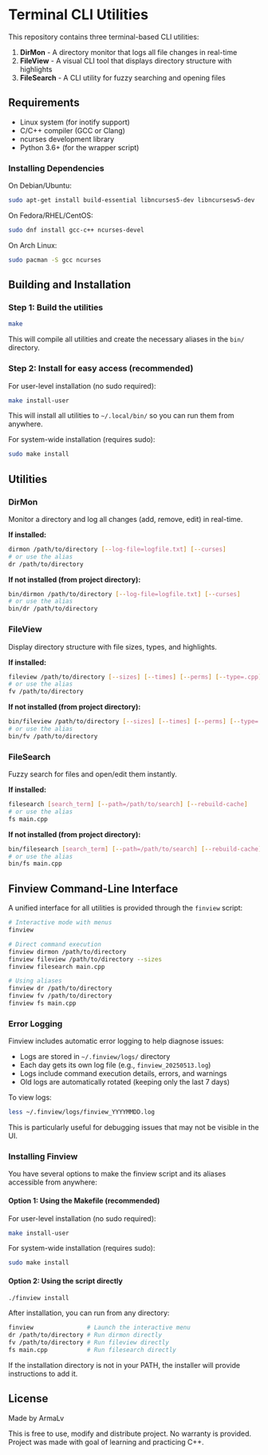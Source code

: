 # Terminal CLI Utilities

This repository contains three terminal-based CLI utilities:

1. **DirMon** - A directory monitor that logs all file changes in real-time
2. **FileView** - A visual CLI tool that displays directory structure with highlights
3. **FileSearch** - A CLI utility for fuzzy searching and opening files

## Requirements

- Linux system (for inotify support)
- C/C++ compiler (GCC or Clang)
- ncurses development library
- Python 3.6+ (for the wrapper script)

### Installing Dependencies

On Debian/Ubuntu:
```bash
sudo apt-get install build-essential libncurses5-dev libncursesw5-dev
```

On Fedora/RHEL/CentOS:
```bash
sudo dnf install gcc-c++ ncurses-devel
```

On Arch Linux:
```bash
sudo pacman -S gcc ncurses
```

## Building and Installation

### Step 1: Build the utilities

```bash
make
```

This will compile all utilities and create the necessary aliases in the `bin/` directory.

### Step 2: Install for easy access (recommended)

For user-level installation (no sudo required):

```bash
make install-user
```

This will install all utilities to `~/.local/bin/` so you can run them from anywhere.

For system-wide installation (requires sudo):

```bash
sudo make install
```

## Utilities

### DirMon

Monitor a directory and log all changes (add, remove, edit) in real-time.

**If installed:**
```bash
dirmon /path/to/directory [--log-file=logfile.txt] [--curses]
# or use the alias
dr /path/to/directory
```

**If not installed (from project directory):**
```bash
bin/dirmon /path/to/directory [--log-file=logfile.txt] [--curses]
# or use the alias
bin/dr /path/to/directory
```

### FileView

Display directory structure with file sizes, types, and highlights.

**If installed:**
```bash
fileview /path/to/directory [--sizes] [--times] [--perms] [--type=.cpp] [--minsize=1MB]
# or use the alias
fv /path/to/directory
```

**If not installed (from project directory):**
```bash
bin/fileview /path/to/directory [--sizes] [--times] [--perms] [--type=.cpp] [--minsize=1MB]
# or use the alias
bin/fv /path/to/directory
```

### FileSearch

Fuzzy search for files and open/edit them instantly.

**If installed:**
```bash
filesearch [search_term] [--path=/path/to/search] [--rebuild-cache]
# or use the alias
fs main.cpp
```

**If not installed (from project directory):**
```bash
bin/filesearch [search_term] [--path=/path/to/search] [--rebuild-cache]
# or use the alias
bin/fs main.cpp
```

## Finview Command-Line Interface

A unified interface for all utilities is provided through the `finview` script:

```bash
# Interactive mode with menus
finview

# Direct command execution
finview dirmon /path/to/directory
finview fileview /path/to/directory --sizes
finview filesearch main.cpp

# Using aliases
finview dr /path/to/directory
finview fv /path/to/directory
finview fs main.cpp
```

### Error Logging

Finview includes automatic error logging to help diagnose issues:

- Logs are stored in `~/.finview/logs/` directory
- Each day gets its own log file (e.g., `finview_20250513.log`)
- Logs include command execution details, errors, and warnings
- Old logs are automatically rotated (keeping only the last 7 days)

To view logs:

```bash
less ~/.finview/logs/finview_YYYYMMDD.log
```

This is particularly useful for debugging issues that may not be visible in the UI.

### Installing Finview

You have several options to make the finview script and its aliases accessible from anywhere:

#### Option 1: Using the Makefile (recommended)

For user-level installation (no sudo required):

```bash
make install-user
```

For system-wide installation (requires sudo):

```bash
sudo make install
```

#### Option 2: Using the script directly

```bash
./finview install
```

After installation, you can run from any directory:

```bash
finview               # Launch the interactive menu
dr /path/to/directory # Run dirmon directly
fv /path/to/directory # Run fileview directly
fs main.cpp           # Run filesearch directly
```

If the installation directory is not in your PATH, the installer will provide instructions to add it.

## License

Made by ArmaLv

This is free to use, modify and distribute project. No warranty is provided.
Project was made with goal of learning and practicing C++.